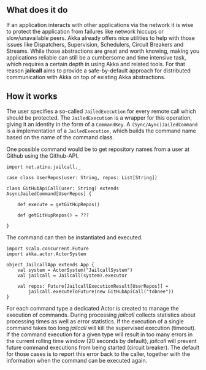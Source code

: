 ## What does it do
If an application interacts with other applications via the network it is wise to protect the application from failures
like network hiccups or slow/unavailable peers. Akka already offers nice utilities to help with those issues like 
Dispatchers, Supervision, Schedulers, Circuit Breakers and Streams. While those abstractions are great and worth 
knowing, making you applications reliable can still be a cumbersome and time intensive task, which requires a certain 
depth in using Akka and related tools. For that reason **jailcall** aims to provide a safe-by-default approach for 
distributed communication with Akka on top of existing Akka abstractions.

## How it works
The user specifies a so-called `JailedExecution` for every remote call which should be protected. The `JailedExecution`
is a wrapper for this operation, giving it an identity in the form of a `CommandKey`. A `(Sync/Aync)JailedCommand` is a
implementation of a `JailedExecution`, which builds the command name based on the name of the command class.

One possible command would be to get repository names from a user at Github using the Github-API.

```tut:silent
import net.atinu.jailcall._

case class UserRepos(user: String, repos: List[String])

class GitHubApiCall(user: String) extends AsyncJailedCommand[UserRepos] {

    def execute = getGitHupRepos()
    
    def getGitHupRepos() = ???

}
```

The command can then be instantiated and executed.

```tut:silent
import scala.concurrent.Future
import akka.actor.ActorSystem

object JailcallApp extends App {
    val system = ActorSystem("JailcallSystem")
    val jailcall = Jailcall(system).executor
    
    val repos: Future[JailcallExecutionResult[UserRepos]] = 
        jailcall.executeToFuture(new GitHubApiCall("tobnee"))
}
```

For each command type a dedicated Actor is created to manage the execution of commands. During processing *jailcall* 
collects statistics about processing times as well as error statistics. If the execution of a single command takes too 
long *jailcall* will kill the supervised execution (timeout). If the command execution for a given type will result in 
too many errors in the current rolling time window (20 seconds by default), *jailcall* will prevent future command 
executions from being started (circuit breaker). The default for those cases is to report this error back to the caller, 
together with the information when the command can be executed again.